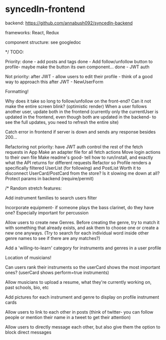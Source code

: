 # syncedIn-frontend

backend: https://github.com/annabush092/syncedIn-backend

frameworks: React, Redux

component structure: see googledoc

*/
TODO:

Priority:
  done - add posts and tags
  done - Add follow/unfollow button to profile- maybe make the button its own component...
  done - JWT auth

Not priority:
  after JWT - allow users to edit their profile - think of a good way to approach this
  after JWT - NewUserForm

  Formatting!

  Why does it take so long to follow/unfollow on the front-end? Can it not make the entire screen blink? (optimistic render)
  When a user follows another user, update both in the frontend (currently only the currentUser is updated in the frontend, even though both are updated in the backend- to see the full updates, you need to refresh the entire site)

  Catch error in frontend if server is down and sends any response besides 200...


Refactoring not priority:
  have JWT auth control the rest of the fetch requests in App
  Make an adapter file for all fetch actions
  Move login actions to their own file
  Make readme's good- tell how to run/install, and exactly what the API returns for different requests
  Refactor so Profile renders a specifically filtered UserList (for following) and PostList
  Worth it to disconnect UserCard/PostCard from the store? Is it slowing me down at all?
  Protect params in backend (require/permit)

/*
Random stretch features:

  Add instrument families to search users filter

  Incorporate equipment- if someone plays the bass clarinet, do they have one? Especially important for percussion

  Allow users to create new Genres. Before creating the genre, try to match it with something that already exists, and ask them to choose one or create a new one anyways. (Try to search for each individual word inside other genre names to see if there are any matches?)

  Add a 'willing-to-learn' category for instruments and genres in a user profile

  Location of musicians!

  Can users rank their instruments so the userCard shows the most important ones? (userCard shows perform=true instruments)

  Allow musicians to upload a resume, what they're currently working on, past schools, bio, etc

  Add pictures for each instrument and genre to display on profile instrument cards

  Allow users to link to each other in posts (think of twitter- you can follow people or mention their name in a tweet to get their attention)

  Allow users to directly message each other, but also give them the option to block direct messages
